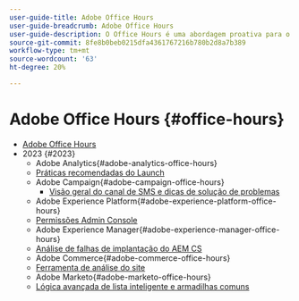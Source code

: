 ```yaml
---
user-guide-title: Adobe Office Hours
user-guide-breadcrumb: Adobe Office Hours
user-guide-description: O Office Hours é uma abordagem proativa para o desvio de casos, oferecendo aos clientes webinários com soluções específicas.
source-git-commit: 8fe8b0beb0215dfa4361767216b780b2d8a7b389
workflow-type: tm+mt
source-wordcount: '63'
ht-degree: 20%

---
```



# Adobe Office Hours {#office-hours}

+ [Adobe Office Hours](overview.md)
+ 2023 {#2023}
   + Adobe Analytics{#adobe-analytics-office-hours}
   + [Práticas recomendadas do Launch](2023/launch-best-practices.md)
   + Adobe Campaign{#adobe-campaign-office-hours}
      + [Visão geral do canal de SMS e dicas de solução de problemas](2023/ac-sms-channel-overview.md)
   + Adobe Experience Platform{#adobe-experience-platform-office-hours}
   + [Permissões Admin Console](2023/aep-admin-console-permissions.md)
   + Adobe Experience Manager{#adobe-experience-manager-office-hours}
   + [Análise de falhas de implantação do AEM CS](2023/aem-deployment-failures-analysis.md)
   + Adobe Commerce{#adobe-commerce-office-hours}
   + [Ferramenta de análise do site](2023/site-wide-analysis-tool.md)
   + Adobe Marketo{#adobe-marketo-office-hours}
   + [Lógica avançada de lista inteligente e armadilhas comuns](2023/marketo-common-pitfalls.md)